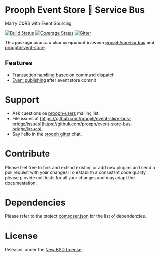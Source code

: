 # Prooph Event Store :link: Service Bus

Marry CQRS with Event Sourcing

[![Build Status](https://travis-ci.org/prooph/event-store-bus-bridge.svg?branch=master)](https://travis-ci.org/prooph/event-store-bus-bridge)
[![Coverage Status](https://coveralls.io/repos/prooph/event-store-bus-bridge/badge.svg?branch=master&service=github)](https://coveralls.io/github/prooph/event-store-bus-bridge?branch=master)
[![Gitter](https://badges.gitter.im/Join%20Chat.svg)](https://gitter.im/prooph/improoph)

This package acts as a clue component between [prooph/service-bus](https://github.com/prooph/service-bus) and [prooph/event-store](https://github.com/prooph/event-store).

## Features
- [Transaction handling](docs/transaction_manager.md) based on command dispatch
- [Event publishing](event_publisher.md) after event store commit

# Support

- Ask questions on [prooph-users](https://groups.google.com/forum/?hl=de#!forum/prooph) mailing list.
- File issues at [https://github.com/prooph/event-store-bus-bridge/issues](https://github.com/prooph/event-store-bus-bridge/issues).
- Say hello in the [prooph gitter](https://gitter.im/prooph/improoph) chat.

# Contribute

Please feel free to fork and extend existing or add new plugins and send a pull request with your changes!
To establish a consistent code quality, please provide unit tests for all your changes and may adapt the documentation.

# Dependencies

Please refer to the project [composer.json](composer.json) for the list of dependencies.

# License

Released under the [New BSD License](LICENSE).